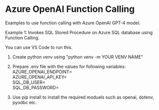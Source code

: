 # Azure OpenAI Function Calling
Examples to use function calling with Azure OpenAI GPT-4 model.  

Example 1: Invokes SQL Stored Procedure on Azure SQL database using Function Calling.  

You can use VS Code to run this.  

1. Create python venv using "python venv -m YOUR VENV NAME"  

2. Prepare .env file with the values for following variables:  
AZURE_OPENAI_ENDPOINT=  
AZURE_OPENAI_API_KEY=  
SQL_DB_USER=  
SQL_DB_PASSWORD=  

3. Use pip install to install the required moduels such as openai, dotenv, pyodbc etc.


